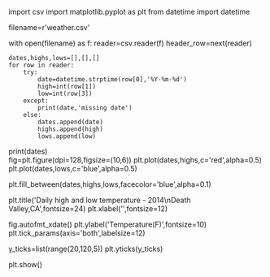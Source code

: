 import csv
import matplotlib.pyplot as plt
from datetime import datetime
 
filename=r'weather.csv'
 

with open(filename) as f:
    reader=csv.reader(f)
    header_row=next(reader)
    
    dates,highs,lows=[],[],[]
    for row in reader:
        try:
            date=datetime.strptime(row[0],'%Y-%m-%d')
            high=int(row[1])
            low=int(row[3])
        except:
            print(date,'missing date')
        else:
            dates.append(date)
            highs.append(high)
            lows.append(low)
            
print(dates)       
fig=plt.figure(dpi=128,figsize=(10,6))
plt.plot(dates,highs,c='red',alpha=0.5)
plt.plot(dates,lows,c='blue',alpha=0.5)

plt.fill_between(dates,highs,lows,facecolor='blue',alpha=0.1)
 
plt.title('Daily high and low temperature - 2014\nDeath Valley,CA',fontsize=24)
plt.xlabel('',fontsize=12)

fig.autofmt_xdate()
plt.ylabel('Temperature(F)',fontsize=10)
plt.tick_params(axis='both',labelsize=12)
 

y_ticks=list(range(20,120,5))
plt.yticks(y_ticks)
 
plt.show()
